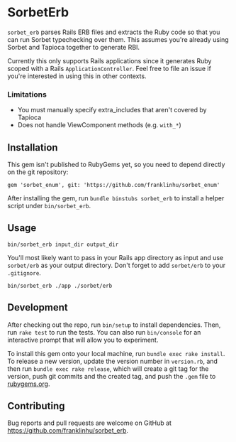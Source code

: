 # SorbetErb

`sorbet_erb` parses Rails ERB files and extracts the Ruby code so that
you can run Sorbet typechecking over them. This assumes you're already
using Sorbet and Tapioca together to generate RBI.

Currently this only supports Rails applications since it generates Ruby
scoped with a Rails `ApplicationController`. Feel free to file an issue
if you're interested in using this in other contexts.

### Limitations
- You must manually specify extra_includes that aren't covered by Tapioca
- Does not handle ViewComponent methods (e.g. `with_*`)

## Installation

This gem isn't published to RubyGems yet, so you need to depend
directly on the git repository:

```
gem 'sorbet_enum', git: 'https://github.com/franklinhu/sorbet_enum'
```

After installing the gem, run `bundle binstubs sorbet_erb` to install
a helper script under `bin/sorbet_erb`.

## Usage

```
bin/sorbet_erb input_dir output_dir
```

You'll most likely want to pass in your Rails app directory as input
and use `sorbet/erb` as your output directory. Don't forget to add
`sorbet/erb` to your `.gitignore`.

```
bin/sorbet_erb ./app ./sorbet/erb
```


## Development

After checking out the repo, run `bin/setup` to install dependencies. Then, run `rake test` to run the tests. You can also run `bin/console` for an interactive prompt that will allow you to experiment.

To install this gem onto your local machine, run `bundle exec rake install`. To release a new version, update the version number in `version.rb`, and then run `bundle exec rake release`, which will create a git tag for the version, push git commits and the created tag, and push the `.gem` file to [rubygems.org](https://rubygems.org).

## Contributing

Bug reports and pull requests are welcome on GitHub at https://github.com/franklinhu/sorbet_erb.
